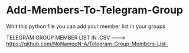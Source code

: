 # Add-Members-To-Telegram-Group

Whit this python file you can add your member list in your groups

TELEGRAM GROUP MEMBER LIST IN .CSV ---> https://github.com/NoNameoN-A/Telegram-Group-Members-List-
